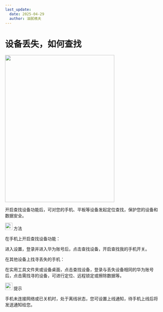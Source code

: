 ```yaml
---
last_update:
  date: 2025-04-29
  author: 油腻樵夫
---
```


# 设备丢失，如何查找

<img src="https://tips-p01-drcn.dbankcdn.cn/MODEL/EMUI/C00B030/resource/card/202508180uszcw/zh-cn/image/figure/10044757_f006_ScreenLock.png" width="360" height="486"/>


开启查找设备功能后，可对您的手机、平板等设备发起定位查找，保护您的设备和数据安全。

<img src="https://tips-p01-drcn.dbankcdn.cn/MODEL/EMUI/C00B030/resource/card/202503041becsx/zh-cn/image/common/buttons/fig_method.png" width="24" height="24"/> 方法

在手机上开启查找设备功能：

进入设置，登录并进入华为账号后，点击查找设备，开启查找我的手机开关。

在其他设备上找寻丢失的手机：

在实用工具文件夹或设备桌面，点击查找设备，登录与丢失设备相同的华为账号后，点击需找寻的设备，可进行定位、远程锁定或擦除数据等。

<img src="https://tips-p01-drcn.dbankcdn.cn/MODEL/EMUI/C00B030/resource/card/202508300vZjQz/zh-cn/image/common/buttons/fig_tips.png" width="24" height="24"/> 提示

手机未连接网络或已关机时，处于离线状态，您可设置上线通知，待手机上线后将发送通知给您。
